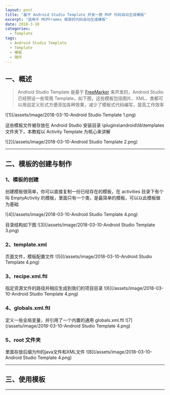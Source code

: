 ```yaml
---
layout: post
title: "基于 Android Studio Template 开发一款 MVP 代码自动生成模板"
excerpt: "适用于 MVPFrames 框架的代码自动生成模板"
date: 2018-3-10
categories:
  - Template
tags:
  - Android Studio Template
  - Template
  - 模板
  - 插件
---
```


## 一、概述
> Android Studio Template 是基于 [FreeMarker](https://baike.baidu.com/item/freemarker/9489366?fr=aladdin) 来开发的，Android Studio 已经预设一些常用 Template，如下图，这些模板包括图片、XML、类都可以用自定义形式方便添加各种效果，减少了模板式代码编写，提高工作效率

![1](/assets/image/2018-03-10-Android Studio Template 1.png)  

这些模板文件被存放在 Android Studio 安装目录 \plugins\android\lib\templates 文件夹下，本教程以 Activity Template 为核心来讲解

![2](/assets/image/2018-03-10-Android Studio Template 2.png)  

-------------------

## 二、模板的创建与制作  
### 1、模板的创建
创建模板很简单，你可以直接复制一份已经存在的模板，在 activities 目录下有个叫 EmptyActivity 的模板，里面只有一个类，是最简单的模板，可以以此模板做为基础

![4](/assets/image/2018-03-10-Android Studio Template 4.png)  

目录结构如下图
![3](/assets/image/2018-03-10-Android Studio Template 3.png)  

### 2、template.xml
页面文件，模板配置文件
![5](/assets/image/2018-03-10-Android Studio Template 4.png)  

### 3、recipe.xml.ftl
指定资源文件的路径并相应生成到我们的项目目录
![6](/assets/image/2018-03-10-Android Studio Template 4.png)  

### 4、globals.xml.ftl
定义一些全局变量，并引用了一个内置的通用 globals.xml.ftl
![7](/assets/image/2018-03-10-Android Studio Template 4.png)  

### 5、root 文件夹
里面存放后缀为ftl的java文件和XML文件
![8](/assets/image/2018-03-10-Android Studio Template 4.png)  

-------------------

## 三、使用模板


-------------------